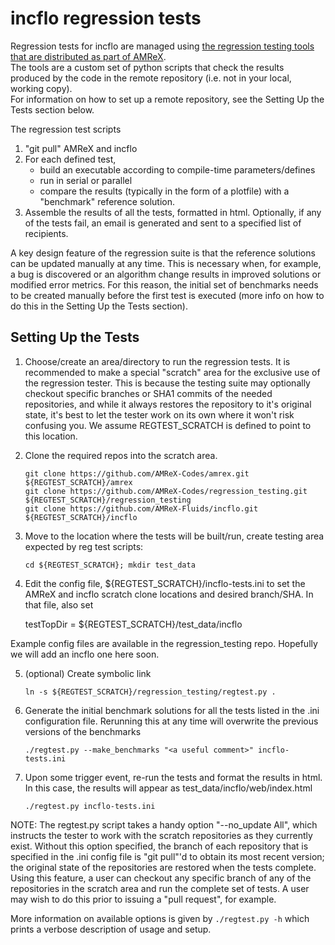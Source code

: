 # incflo regression tests

Regression tests for incflo are managed using [the regression testing tools that are distributed as part of AMReX](https://github.com/AMReX-Codes/regression_testing).  
The tools are a custom set of python scripts that check the
results produced by the code in the remote repository (i.e. not in your local, working copy).  
For information on how to set up a remote repository, see the Setting Up the Tests section below.

The regression test scripts
1. "git pull" AMReX and incflo
2. For each defined test,
   * build an executable according to compile-time parameters/defines
   * run in serial or parallel
   * compare the results (typically in the form of a plotfile) with a
      "benchmark" reference solution.
3. Assemble the results of all the tests, formatted in html.
   Optionally, if any of the tests fail, an email is generated and sent
   to a specified list of recipients.

A key design feature of the regression suite is that the reference
solutions can be updated manually at any time.  This is necessary
when, for example, a bug is discovered or an algorithm change results
in improved solutions or modified error metrics.  For this reason, the
initial set of benchmarks needs to be created manually before the first
test is executed (more info on how to do this in the Setting Up the
Tests section).


## Setting Up the Tests

1. Choose/create an area/directory to run the regression tests.  It is
recommended to make a special "scratch" area for the exclusive use of
the regression tester.  This is because the testing suite may optionally
checkout specific branches or SHA1 commits of the needed repositories,
and while it always restores the repository to it's original state, it's
best to let the tester work on its own where it won't risk confusing
you. We assume REGTEST_SCRATCH is defined to point to this location.

2. Clone the required repos into the scratch area.

    ```
    git clone https://github.com/AMReX-Codes/amrex.git ${REGTEST_SCRATCH}/amrex
    git clone https://github.com/AMReX-Codes/regression_testing.git ${REGTEST_SCRATCH}/regression_testing
    git clone https://github.com/AMReX-Fluids/incflo.git ${REGTEST_SCRATCH}/incflo
    ```

3.  Move to the location where the tests will be built/run, create
testing area expected by reg test scripts:

    ```
    cd ${REGTEST_SCRATCH}; mkdir test_data
    ```

4.  Edit the config file, ${REGTEST_SCRATCH}/incflo-tests.ini
to set the AMReX and incflo scratch clone locations and desired branch/SHA.
In that file, also set

     testTopDir =  ${REGTEST_SCRATCH}/test_data/incflo

Example config files are available in the regression_testing repo. Hopefully we will add an incflo one here soon. 

5. (optional) Create symbolic link
    ```
    ln -s ${REGTEST_SCRATCH}/regression_testing/regtest.py .
    ```

6.  Generate the initial benchmark solutions for all the tests listed
in the .ini configuration file.  Rerunning this at any time will
overwrite the previous versions of the benchmarks

    ```
    ./regtest.py --make_benchmarks "<a useful comment>" incflo-tests.ini
    ```

5. Upon some trigger event, re-run the tests and format the results in
html.  In this case, the results will appear as
test_data/incflo/web/index.html

    ```
    ./regtest.py incflo-tests.ini
    ```

NOTE: The regtest.py script takes a handy option "--no_update All",
which instructs the tester to work with the scratch repositories as
they currently exist.  Without this option specified, the branch of
each repository that is specified in the .ini config file is "git
pull"'d to obtain its most recent version; the original state of the
repositories are restored when the tests complete.  Using this
feature, a user can checkout any specific branch of any of the
repositories in the scratch area and run the complete set of tests.  A
user may wish to do this prior to issuing a "pull request", for
example.

More information on available options is given by
    ```
    ./regtest.py -h
    ```
which prints a verbose description of usage and setup. 
